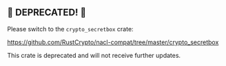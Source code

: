 ## 🚨 DEPRECATED! 🚨

Please switch to the `crypto_secretbox` crate:

<https://github.com/RustCrypto/nacl-compat/tree/master/crypto_secretbox>

This crate is deprecated and will not receive further updates.
